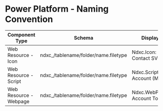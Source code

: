 # Power Platform - Naming Convention

| Component Type         | Schema                                | Display                       |
| ---------------------- | ------------------------------------- | ----------------------------- |
| Web Resource - Icon    | ndxc\_/tablename/folder/name.filetype | Ndxc.Icon: Contact SVG        |
| Web Resource - Script  | ndxc\_/tablename/folder/name.filetype | Ndxc.Script: Account (Main)   |
| Web Resource - Webpage | ndxc\_/tablename/folder/name.filetype | Ndxc.WebPage: Account Tooltip |
